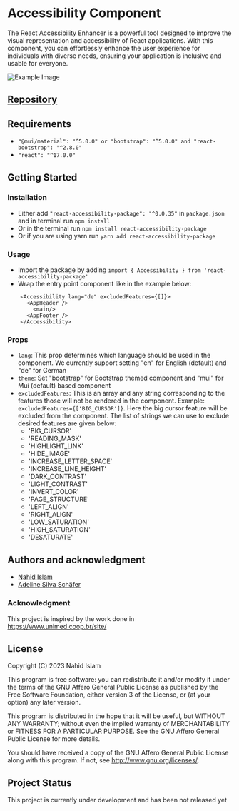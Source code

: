 # Accessibility Component
The React Accessibility Enhancer is a powerful tool designed to improve the visual representation and accessibility of React applications. With this component, you can effortlessly enhance the user experience for individuals with diverse needs, ensuring your application is inclusive and usable for everyone.

![Example Image](https://s5.gifyu.com/images/SRQOe.gif)

## [Repository](https://github.com/nahid1991/accessibility-component/)

## Requirements

- ```"@mui/material": "^5.0.0" or "bootstrap": "^5.0.0" and "react-bootstrap": "^2.8.0"```
- ```"react": "^17.0.0"```

## Getting Started
### Installation
- Either add ```"react-accessibility-package": "^0.0.35"``` in ```package.json``` and in terminal run ```npm install```
- Or in the terminal run ```npm install react-accessibility-package```
- Or if you are using yarn run ```yarn add react-accessibility-package```
### Usage
- Import the package by adding ```import { Accessibility } from 'react-accessibility-package'```
- Wrap the entry point component like in the example below:
```
    <Accessibility lang="de" excludedFeatures={[]}>
      <AppHeader />
        <main/>
      <AppFooter />
    </Accessibility>
```
### Props
- ```lang```: This prop determines which language should be used in the component. We currently support setting "en" for English (default) and "de" for German
- ```theme```: Set "bootstrap" for Bootstrap themed component and "mui" for Mui (default) based component
- ```excludedFeatures```: This is an array and any string corresponding to the features those will not be rendered in the component. Example: ```excludedFeatures={['BIG_CURSOR']}```. Here the big cursor feature will be excluded from the component. The list of strings we can use to exclude desired features are given below:
  - 'BIG_CURSOR'
  - 'READING_MASK'
  - 'HIGHLIGHT_LINK'
  - 'HIDE_IMAGE'
  - 'INCREASE_LETTER_SPACE'
  - 'INCREASE_LINE_HEIGHT'
  - 'DARK_CONTRAST'
  - 'LIGHT_CONTRAST'
  - 'INVERT_COLOR'
  - 'PAGE_STRUCTURE'
  - 'LEFT_ALIGN'
  - 'RIGHT_ALIGN'
  - 'LOW_SATURATION'
  - 'HIGH_SATURATION'
  - 'DESATURATE'

## Authors and acknowledgment

- [Nahid Islam](https://github.com/nahid1991)
- [Adeline Silva Schäfer](https://github.com/adelinerd)

### Acknowledgment

This project is inspired by the work done in https://www.unimed.coop.br/site/

## License

Copyright (C) 2023 Nahid Islam

This program is free software: you can redistribute it and/or modify
it under the terms of the GNU Affero General Public License as published by
the Free Software Foundation, either version 3 of the License, or
(at your option) any later version.

This program is distributed in the hope that it will be useful,
but WITHOUT ANY WARRANTY; without even the implied warranty of
MERCHANTABILITY or FITNESS FOR A PARTICULAR PURPOSE.  See the
GNU Affero General Public License for more details.

You should have received a copy of the GNU Affero General Public License
along with this program.  If not, see <http://www.gnu.org/licenses/>.

## Project Status
This project is currently under development and has been not released yet
